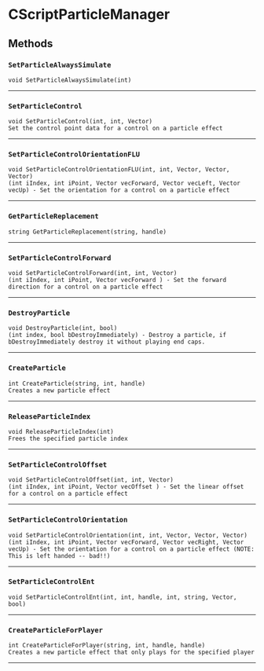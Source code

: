 # CScriptParticleManager

## Methods

### `SetParticleAlwaysSimulate`
```
void SetParticleAlwaysSimulate(int)

```
------

### `SetParticleControl`
```
void SetParticleControl(int, int, Vector)
Set the control point data for a control on a particle effect
```
------

### `SetParticleControlOrientationFLU`
```
void SetParticleControlOrientationFLU(int, int, Vector, Vector, Vector)
(int iIndex, int iPoint, Vector vecForward, Vector vecLeft, Vector vecUp) - Set the orientation for a control on a particle effect
```
------

### `GetParticleReplacement`
```
string GetParticleReplacement(string, handle)

```
------

### `SetParticleControlForward`
```
void SetParticleControlForward(int, int, Vector)
(int iIndex, int iPoint, Vector vecForward ) - Set the forward direction for a control on a particle effect
```
------

### `DestroyParticle`
```
void DestroyParticle(int, bool)
(int index, bool bDestroyImmediately) - Destroy a particle, if bDestroyImmediately destroy it without playing end caps.
```
------

### `CreateParticle`
```
int CreateParticle(string, int, handle)
Creates a new particle effect
```
------

### `ReleaseParticleIndex`
```
void ReleaseParticleIndex(int)
Frees the specified particle index
```
------

### `SetParticleControlOffset`
```
void SetParticleControlOffset(int, int, Vector)
(int iIndex, int iPoint, Vector vecOffset ) - Set the linear offset for a control on a particle effect
```
------

### `SetParticleControlOrientation`
```
void SetParticleControlOrientation(int, int, Vector, Vector, Vector)
(int iIndex, int iPoint, Vector vecForward, Vector vecRight, Vector vecUp) - Set the orientation for a control on a particle effect (NOTE: This is left handed -- bad!!)
```
------

### `SetParticleControlEnt`
```
void SetParticleControlEnt(int, int, handle, int, string, Vector, bool)

```
------

### `CreateParticleForPlayer`
```
int CreateParticleForPlayer(string, int, handle, handle)
Creates a new particle effect that only plays for the specified player
```
------
